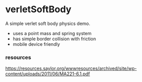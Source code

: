 # verletSoftBody
A simple verlet soft body physics demo.

- uses a point mass and spring system
- has simple border collision with friction
- mobile device friendly

### resources
https://resources.saylor.org/wwwresources/archived/site/wp-content/uploads/2011/06/MA221-6.1.pdf

